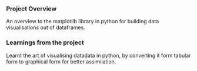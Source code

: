 ### Project Overview

 An overview to the matplotlib library in python for building data visualisations out of dataframes.


### Learnings from the project

 Learnt the art of visualising datadata in python, by converting it form tabular form to graphical form for better assimilation.




